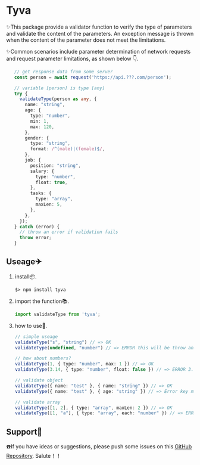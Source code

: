 # Tyva
✨This package provide a validator function to verify the type of parameters and validate the content of the parameters. An exception message is thrown when the content of the parameter does not meet the limitations.

✨Common scenarios include parameter determination of network requests and request parameter limitations, as shown below 👇.
```typescript
   // get response data from some server
   const person = await request('https://api.???.com/person');

   // variable [person] is type [any]
   try {
     validateType(person as any, {
       name: "string",
       age: {
         type: "number",
         min: 1,
         max: 120,
       },
       gender: {
         type: "string",
         format: /^(male)|(female)$/,
       },
       job: {
         position: "string",
         salary: {
           type: "number",
           float: true,
         },
         tasks: {
           type: "array",
           maxLen: 5,
         },
       },
     });
   } catch (error) {
     // throw an error if validation fails
     throw error;
   }
```

## Useage✈
1. install📦.
   ```shell
   $> npm install tyva
   ```
2. import the function📚.
   ```typescript
   import validateType from 'tyva';
   ```
3. how to use🔧.
   ```typescript
   // simple useage
   validateType("s", "string") // => OK
   validateType(undefined, "number") // => ERROR this will be throw an error.

   // how about numbers?
   validateType(1, { type: "number", max: 1 }) // => OK
   validateType(3.14, { type: "number", float: false }) // => ERROR 3.14 is a float number.

   // validate object
   validateType({ name: "test" }, { name: "string" }) // => OK
   validateType({ name: "test" }, { age: "string" }) // => Error key mismatched.
   
   // validate array
   validateType([1, 2], { type: "array", maxLen: 2 }) // => OK
   validateType([1, "a"], { type: "array", each: "number" }) // => ERROR not all elements are numbers.
   ```
## Support🧩
☎️If you have ideas or suggestions, please push some issues on this [GitHub Repository](http://github.com/kaiweiOvO/tyva). Salute！！